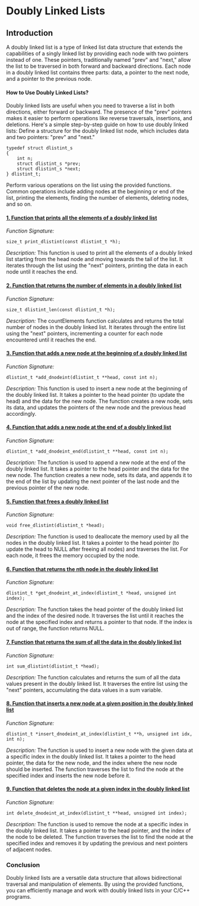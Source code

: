 # Doubly Linked Lists
## Introduction
A doubly linked list is a type of linked list data structure that extends the capabilities of a singly linked list by providing each node with two pointers instead of one. These pointers, traditionally named "prev" and "next," allow the list to be traversed in both forward and backward directions. Each node in a doubly linked list contains three parts: data, a pointer to the next node, and a pointer to the previous node.
#### How to Use Doubly Linked Lists?
Doubly linked lists are useful when you need to traverse a list in both directions, either forward or backward. The presence of the "prev" pointers makes it easier to perform operations like reverse traversals, insertions, and deletions.
Here's a simple step-by-step guide on how to use doubly linked lists:
Define a structure for the doubly linked list node, which includes data and two pointers: "prev" and "next."
```
typedef struct dlistint_s
{
    int n;
    struct dlistint_s *prev;
    struct dlistint_s *next;
} dlistint_t;
```
Perform various operations on the list using the provided functions. Common operations include adding nodes at the beginning or end of the list, printing the elements, finding the number of elements, deleting nodes, and so on.
#### [1. Function that prints all the elements of a doubly linked list](https://github.com/arlind3553/holbertonschool-low_level_programming/blob/main/doubly_linked_lists/0-print_dlistint.c)
*Function Signature:*
```
size_t print_dlistint(const dlistint_t *h);
```
*Description:*
This function is used to print all the elements of a doubly linked list starting from the head node and moving towards the tail of the list. It iterates through the list using the "next" pointers, printing the data in each node until it reaches the end.
#### [2. Function that returns the number of elements in a doubly linked list](https://github.com/arlind3553/holbertonschool-low_level_programming/blob/main/doubly_linked_lists/1-dlistint_len.c)
*Function Signature:*
```
size_t dlistint_len(const dlistint_t *h);
```
*Description:*
The countElements function calculates and returns the total number of nodes in the doubly linked list. It iterates through the entire list using the "next" pointers, incrementing a counter for each node encountered until it reaches the end.
#### [3. Function that adds a new node at the beginning of a doubly linked list](https://github.com/arlind3553/holbertonschool-low_level_programming/blob/main/doubly_linked_lists/2-add_dnodeint.c)
*Function Signature:*
```
dlistint_t *add_dnodeint(dlistint_t **head, const int n);
```
*Description:*
This function is used to insert a new node at the beginning of the doubly linked list. It takes a pointer to the head pointer (to update the head) and the data for the new node. The function creates a new node, sets its data, and updates the pointers of the new node and the previous head accordingly.
#### [4. Function that adds a new node at the end of a doubly linked list](https://github.com/arlind3553/holbertonschool-low_level_programming/blob/main/doubly_linked_lists/3-add_dnodeint_end.c)
*Function Signature:*
```
dlistint_t *add_dnodeint_end(dlistint_t **head, const int n);
```
*Description:*
The function is used to append a new node at the end of the doubly linked list. It takes a pointer to the head pointer and the data for the new node. The function creates a new node, sets its data, and appends it to the end of the list by updating the next pointer of the last node and the previous pointer of the new node.
#### [5. Function that frees a doubly linked list](https://github.com/arlind3553/holbertonschool-low_level_programming/blob/main/doubly_linked_lists/4-free_dlistint.c)
*Function Signature:*
```
void free_dlistint(dlistint_t *head);
```
*Description:*
The function is used to deallocate the memory used by all the nodes in the doubly linked list. It takes a pointer to the head pointer (to update the head to NULL after freeing all nodes) and traverses the list. For each node, it frees the memory occupied by the node.
#### [6. Function that returns the nth node in the doubly linked list](https://github.com/arlind3553/holbertonschool-low_level_programming/blob/main/doubly_linked_lists/5-get_dnodeint.c)
*Function Signature:*
```
dlistint_t *get_dnodeint_at_index(dlistint_t *head, unsigned int index);
```
*Description:*
The function takes the head pointer of the doubly linked list and the index of the desired node. It traverses the list until it reaches the node at the specified index and returns a pointer to that node. If the index is out of range, the function returns NULL.
#### [7. Function that returns the sum of all the data in the doubly linked list](https://github.com/arlind3553/holbertonschool-low_level_programming/blob/main/doubly_linked_lists/6-sum_dlistint.c)
*Function Signature:*
```
int sum_dlistint(dlistint_t *head);
```
*Description:*
The function calculates and returns the sum of all the data values present in the doubly linked list. It traverses the entire list using the "next" pointers, accumulating the data values in a sum variable.
#### [8. Function that inserts a new node at a given position in the doubly linked list](https://github.com/arlind3553/holbertonschool-low_level_programming/blob/main/doubly_linked_lists/7-insert_dnodeint.c)
*Function Signature:*
```
dlistint_t *insert_dnodeint_at_index(dlistint_t **h, unsigned int idx, int n);
```
*Description:*
The function is used to insert a new node with the given data at a specific index in the doubly linked list. It takes a pointer to the head pointer, the data for the new node, and the index where the new node should be inserted. The function traverses the list to find the node at the specified index and inserts the new node before it.
#### [9. Function that deletes the node at a given index in the doubly linked list](https://github.com/arlind3553/holbertonschool-low_level_programming/blob/main/doubly_linked_lists/8-delete_dnodeint.c)
*Function Signature:*
```
int delete_dnodeint_at_index(dlistint_t **head, unsigned int index);
```
*Description:*
The function is used to remove the node at a specific index in the doubly linked list. It takes a pointer to the head pointer, and the index of the node to be deleted. The function traverses the list to find the node at the specified index and removes it by updating the previous and next pointers of adjacent nodes.
### Conclusion
Doubly linked lists are a versatile data structure that allows bidirectional traversal and manipulation of elements. By using the provided functions, you can efficiently manage and work with doubly linked lists in your C/C++ programs.
